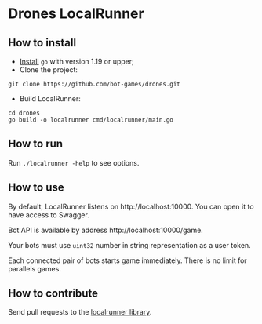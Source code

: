 # Drones LocalRunner

## How to install

* [Install](https://go.dev/dl/) `go` with version 1.19 or upper;
* Clone the project:
```shell
git clone https://github.com/bot-games/drones.git
```
* Build LocalRunner:
```shell
cd drones
go build -o localrunner cmd/localrunner/main.go
```

## How to run
Run `./localrunner -help` to see options.

## How to use
By default, LocalRunner listens on http://localhost:10000.
You can open it to have access to Swagger.

Bot API is available by address http://localhost:10000/game.

Your bots must use `uint32` number in string representation as a user token.

Each connected pair of bots starts game immediately. There is no limit for parallels games.

## How to contribute

Send pull requests to the [localrunner library](https://github.com/bot-games/localrunner).